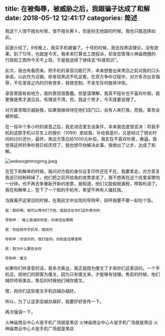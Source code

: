 title: 在被侮辱，被威胁之后，我跟骗子达成了和解
date: 2018-05-12 12:41:17
categories: 简述
  --- 


我这个人很不擅长吵架，很不擅长撕Ｘ，但是别无他路的时候，我也只能选择如此。

前面介绍了，9号晚上，我买手机被骗了。十号的时候，我去找黑店理论，没有效果。到了12号，也就是今天，我本来打算去工商投诉，却发现管理火神庙商圈的行政街工商所今天不上班，于是我选择了继续去“科普知识”。

此次，我也有备而来。把手机的录音功能打开，本来想套出来黑店之前对我的口头承诺，以此作为证据，却发现黑店不吃这套。在双方争吵过程中，对方多次出言侮辱，不在录音之内的仍有很多，我很克制，不发生任何肢体冲突。

录音里面有些地方，我的表现很愚蠢。但是请理解，我真不擅长也不喜欢吵架。我更像是秀才遇见兵，有理说不清。但，我这个秀才，今天就要说理了。

对方甚至暗示威胁我，如果我继续待在他们店门口，会有人来打我，而我，甚至会被拘留。

在一段半个多小时的录音之后，我走进店里去谈条件，本来我态度很坚决：将我手机的这款手机以京东上的报价（1099）卖给我，补给我差价。又是经过了很长时间的讨价还价，最终，黑店方答应给1000元补偿，我实在不喜欢吵架，撕逼，我觉得这样的争吵我已经厌烦了，我也想尽快解决此事，我做出了让步，达成了和解。

![webwxgetmsgimg.jpeg](https://upload-images.jianshu.io/upload_images/48180-f22536bbd1f1ac28.jpeg?imageMogr2/auto-orient/strip%7CimageView2/2/w/1240)

在签下和解单的时候，我问对方我的身份证复印件还在不在，我要拿走。对方答复我说已经粉碎掉了。他们把之前开给我的发票拿走了，我不想再在这个店里呆哪怕一分钟，也不再去争重新开新的发票，我知道，他们又能偷税漏税，榨取利润了。我在和解单上，签下了一个假的手机号，希望不再有人骚扰我。


当我离开这家店的时候，在我前文中出现的导购甲，招呼我要不要一起吃个饭。

    我：那好啊。我可以等你们下班，我就还在你们店外等你的

    导购甲： 晚上我请你吃饭，你家住在哪啊   

    我：你给我你手机号，我找你

    导购甲：你说你的，我打给你。你到底住哪里啊

    我：我为什么要告诉你

    导购甲：傻叉

如果你们听录音的话，我多次表达，我正是因为傻叉了才来你们这家店的。一个手机店，视他们的顾客为傻叉，因为只有傻叉来，才能够有钱赚。售前的时候，他们喊你帅哥美女，售后的时候他们喊你傻叉。

嗯，祝你们这些傻叉手机店越办越好。

所以，为了让这家店越办越好，我要好好宣传一下。

再次强调一下，

火神庙商业中心Ａ座手机广场就是黑店
火神庙商业中心Ａ座手机广场就是黑店
火神庙商业中心Ａ座手机广场就是黑店

